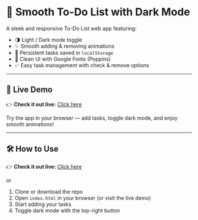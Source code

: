 # 📝 Smooth To-Do List with Dark Mode

A sleek and responsive To-Do List web app featuring:

- 🌗 Light / Dark mode toggle  
- ✨ Smooth adding & removing animations  
- 💾 Persistent tasks saved in `localStorage`  
- 🎨 Clean UI with Google Fonts (Poppins)  
- ✅ Easy task management with check & remove options  

---

## 🚀 Live Demo

👉 **Check it out live:** [Click here](https://monolist.vercel.app)  

Try the app in your browser — add tasks, toggle dark mode, and enjoy smooth animations!

---

## 🛠️ How to Use

👉 **Check it out live:** [Click here](https://monolist.vercel.app)  

or

1. Clone or download the repo  
2. Open `index.html` in your browser (or visit the live demo)  
3. Start adding your tasks  
4. Toggle dark mode with the top-right button  

